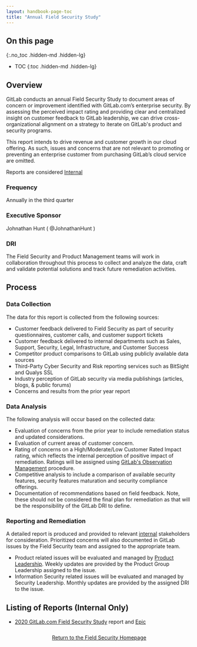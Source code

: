 ```yaml
---
layout: handbook-page-toc
title: "Annual Field Security Study"
---
```


## On this page
{:.no_toc .hidden-md .hidden-lg}
 
- TOC
{:toc .hidden-md .hidden-lg}

## Overview
GitLab conducts an annual Field Security Study to document areas of concern or improvement identified with GitLab.com’s enterprise security. By assessing the perceived impact rating and providing clear and centralized insight on customer feedback to GitLab leadership, we can drive cross-organizational alignment on a strategy to iterate on GitLab's product and security programs.
 
This report intends to drive revenue and customer growth in our cloud offering. As such, issues and concerns that are not relevant to promoting or preventing an enterprise customer from purchasing GitLab’s cloud service are omitted.

Reports are considered [Internal](https://about.gitlab.com/handbook/communication/confidentiality-levels/#internal)

### Frequency
Annually in the third quarter 

### Executive Sponsor
Johnathan Hunt ( @JohnathanHunt )

### DRI
The Field Security and Product Management teams will work in collaboration throughout this process to collect and analyze the data, craft and validate potential solutions and track future remediation activities. 

## Process

### Data Collection

The data for this report is collected from the following sources:

- Customer feedback delivered to Field Security as part of security questionnaires, customer calls, and customer support tickets 
- Customer feedback delivered to internal departments such as Sales, Support, Security, Legal, Infrastructure, and Customer Success
- Competitor product comparisons to GitLab using publicly available data sources
- Third-Party Cyber Security and Risk reporting services such as BitSight and Qualys SSL
- Industry perception of GitLab security via media publishings (articles, blogs, & public forums) 
- Concerns and results from the prior year report

### Data Analysis

The following analysis will occur based on the collected data:

- Evaluation of concerns from the prior year to include remediation status and updated considerations.  
- Evaluation of current areas of customer concern.  
- Rating of concerns on a High/Moderate/Low Customer Rated Impact rating, which reflects the internal perception of positive impact of remediation. Ratings will be assigned using [GitLab's Observation Management](https://about.gitlab.com/handbook/security/security-assurance/security-compliance/observation-remediation-procedure.html#observation-risk-ratings) procedure. 
- Competitive analysis to include a comparison of available security features, security features maturation and security compliance offerings.
- Documentation of recommendations based on field feedback. Note, these should not be considered the final plan for remediation as that will be the responsibility of the GitLab DRI to define. 

### Reporting and Remediation

A detailed report is produced and provided to relevant [internal](https://about.gitlab.com/handbook/communication/confidentiality-levels/#internal) stakeholders for consideration. Prioritized concerns will also documented in GitLab issues by the Field Security team and assigned to the appropriate team. 

- Product related issues will be evaluated and managed by [Product Leadership](https://about.gitlab.com/handbook/product/product-leadership/#product-leaders). Weekly updates are provided by the Product Group Leadership assigned to the issue. 
- Information Security related issues will be evaluated and managed by Security Leadership. Monthly updates are provided by the assigned DRI to the issue.

## Listing of Reports (Internal Only) 
- [2020 GitLab.com Field Security Study](https://docs.google.com/document/d/1BN979fDYeOwIhKOvrMStyqj5ftDq1w0bc2urcsk3z8U/edit?usp=sharing) report and [Epic](https://gitlab.com/groups/gitlab-com/-/epics/957) 

<div class="flex-row" markdown="0" style="height:40px">
    <a href="https://about.gitlab.com/handbook/security/security-assurance/field-security/" class="btn btn-purple-inv" style="width:100%;height:100%;margin:1px;display:flex;justify-content:center;align-items:center;">Return to the Field Security Homepage</a>
</div> 
